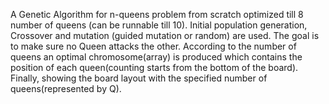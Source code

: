 A Genetic Algorithm for n-queens problem from scratch optimized till 8 number of queens (can be runnable till 10). Initial population generation, Crossover and mutation (guided mutation or random) are used. The goal is to make sure no Queen attacks the other. According to the number of queens an optimal chromosome(array) is produced which contains the position of each queen(counting starts from the bottom of the board). Finally, showing the board layout with the specified number of queens(represented by Q).
